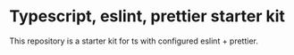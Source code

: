 # Typescript, eslint, prettier starter kit
This repository is a starter kit for ts with configured eslint + prettier.

